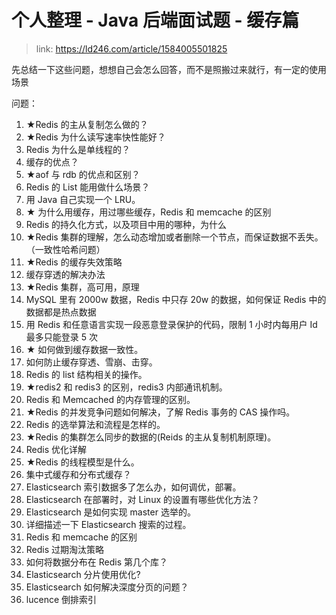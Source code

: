 # 个人整理 - Java 后端面试题 - 缓存篇
>link: https://ld246.com/article/1584005501825

先总结一下这些问题，想想自己会怎么回答，而不是照搬过来就行，有一定的使用场景

问题：
1.  ★Redis 的主从复制怎么做的？
2.  ★Redis 为什么读写速率快性能好？
3.  Redis 为什么是单线程的？
4.  缓存的优点？
5.  ★aof 与 rdb 的优点和区别？
6.  Redis 的 List 能用做什么场景？
7.  用 Java 自己实现一个 LRU。
8.  ★ 为什么用缓存，用过哪些缓存，Redis 和 memcache 的区别
9.  Redis 的持久化方式，以及项目中用的哪种，为什么
10. ★Redis 集群的理解，怎么动态增加或者删除一个节点，而保证数据不丢失。（一致性哈希问题）
11. ★Redis 的缓存失效策略
12. 缓存穿透的解决办法
13. ★Redis 集群，高可用，原理
14. MySQL 里有 2000w 数据，Redis 中只存 20w 的数据，如何保证 Redis 中的数据都是热点数据
15. 用 Redis 和任意语言实现一段恶意登录保护的代码，限制 1 小时内每用户 Id 最多只能登录 5 次
16. ★ 如何做到缓存数据一致性。
17. 如何防止缓存穿透、雪崩、击穿。
18. Redis 的 list 结构相关的操作。
19. ★redis2 和 redis3 的区别，redis3 内部通讯机制。
20. Redis 和 Memcached 的内存管理的区别。
21. ★Redis 的并发竞争问题如何解决，了解 Redis 事务的 CAS 操作吗。
22. Redis 的选举算法和流程是怎样的。
23. ★Redis 的集群怎么同步的数据的(Reids 的主从复制机制原理)。
24. Redis 优化详解
25. ★Redis 的线程模型是什么。
26. 集中式缓存和分布式缓存？
27. Elasticsearch 索引数据多了怎么办，如何调优，部署。
28. Elasticsearch 在部署时，对 Linux 的设置有哪些优化方法？
29. Elasticsearch 是如何实现 master 选举的。
30. 详细描述一下 Elasticsearch 搜索的过程。
31. Redis 和 memcache 的区别
32. Redis 过期淘汰策略
33. 如何将数据分布在 Redis 第几个库？
34. Elasticsearch 分片使用优化?
35. Elasticsearch 如何解决深度分页的问题？
36. lucence 倒排索引